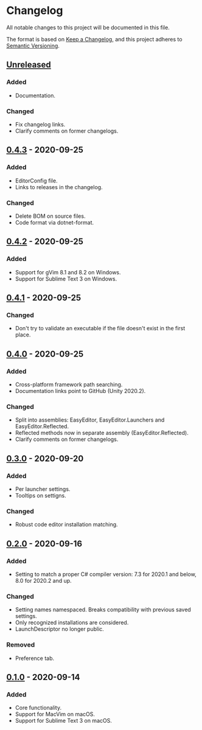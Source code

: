 # Changelog

All notable changes to this project will be documented in this file.

The format is based on [Keep a Changelog](https://keepachangelog.com/en/1.0.0/),
and this project adheres to [Semantic Versioning](https://semver.org/spec/v2.0.0.html).

## [Unreleased]

### Added
- Documentation.

### Changed
- Fix changelog links.
- Clarify comments on former changelogs.

## [0.4.3] - 2020-09-25

### Added
- EditorConfig file.
- Links to releases in the changelog.

### Changed
- Delete BOM on source files.
- Code format via dotnet-format.

## [0.4.2] - 2020-09-25

### Added
- Support for gVim 8.1 and 8.2 on Windows.
- Support for Sublime Text 3 on Windows.

## [0.4.1] - 2020-09-25

### Changed
- Don't try to validate an executable if the file doesn't exist in the first place.

## [0.4.0] - 2020-09-25

### Added
- Cross-platform framework path searching.
- Documentation links point to GitHub (Unity 2020.2).

### Changed
- Split into assemblies: EasyEditor, EasyEditor.Launchers and EasyEditor.Reflected.
- Reflected methods now in separate assembly (EasyEditor.Reflected).
- Clarify comments on former changelogs.

## [0.3.0] - 2020-09-20

### Added
- Per launcher settings.
- Tooltips on settigns.

### Changed
- Robust code editor installation matching.

## [0.2.0] - 2020-09-16

### Added
- Setting to match a proper C# compiler version: 7.3 for 2020.1 and below, 8.0 for 2020.2 and up.

### Changed
- Setting names namespaced. Breaks compatibility with previous saved settings.
- Only recognized installations are considered.
- LaunchDescriptor no longer public.

### Removed
- Preference tab.

## [0.1.0] - 2020-09-14

### Added
- Core functionality.
- Support for MacVim on macOS.
- Support for Sublime Text 3 on macOS.

[Unreleased]: https://github.com/frarees/easyeditor/compare/0.4.3...HEAD
[0.4.3]: https://github.com/frarees/easyeditor/compare/0.4.2...0.4.3
[0.4.2]: https://github.com/frarees/easyeditor/compare/0.4.1...0.4.2
[0.4.1]: https://github.com/frarees/easyeditor/compare/0.4.0...0.4.1
[0.4.0]: https://github.com/frarees/easyeditor/compare/0.3.0...0.4.0
[0.3.0]: https://github.com/frarees/easyeditor/compare/0.2.0...0.3.0
[0.2.0]: https://github.com/frarees/easyeditor/compare/0.1.0...0.2.0
[0.1.0]: https://github.com/frarees/easyeditor/releases/tag/0.1.0

